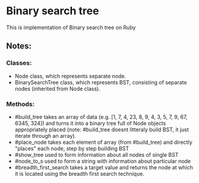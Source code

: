 # Binary search tree
This is implementation of Binary search tree on Ruby


## Notes:

### Classes:

+ Node class, which represents separate node.
+ BinarySearchTree class, which represents BST, consisting of separate nodes (inherited from Node class).


### Methods:

+ #build_tree takes an array of data (e.g. [1, 7, 4, 23, 8, 9, 4, 3, 5, 7, 9, 67, 6345, 324]) and turns it into a binary tree full of Node objects appropriately placed (note: #build_tree doesnt litteraly build BST, it just iterate through an array).
+ #place_node takes each element of array (from #build_tree) and directly "places" each node, step by step building BST
+ #show_tree used to form information about all nodes of single BST
+ #node_to_s used to form a string with information about particular node
+ #breadth_first_search takes a target value and returns the node at which it is located using the breadth first search technique.
